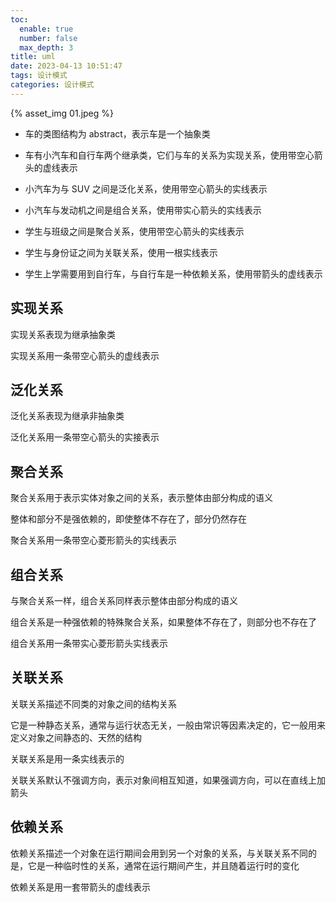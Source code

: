 ```yaml
---
toc:
  enable: true
  number: false
  max_depth: 3
title: uml
date: 2023-04-13 10:51:47
tags: 设计模式
categories: 设计模式
---
```


{% asset_img 01.jpeg %}

- 车的类图结构为 abstract，表示车是一个抽象类

- 车有小汽车和自行车两个继承类，它们与车的关系为实现关系，使用带空心箭头的虚线表示

- 小汽车为与 SUV 之间是泛化关系，使用带空心箭头的实线表示

- 小汽车与发动机之间是组合关系，使用带实心箭头的实线表示

- 学生与班级之间是聚合关系，使用带空心箭头的实线表示

- 学生与身份证之间为关联关系，使用一根实线表示

- 学生上学需要用到自行车，与自行车是一种依赖关系，使用带箭头的虚线表示

## 实现关系

实现关系表现为继承抽象类

实现关系用一条带空心箭头的虚线表示

## 泛化关系

泛化关系表现为继承非抽象类

泛化关系用一条带空心箭头的实接表示

## 聚合关系

聚合关系用于表示实体对象之间的关系，表示整体由部分构成的语义

整体和部分不是强依赖的，即使整体不存在了，部分仍然存在

聚合关系用一条带空心菱形箭头的实线表示

## 组合关系

与聚合关系一样，组合关系同样表示整体由部分构成的语义

组合关系是一种强依赖的特殊聚合关系，如果整体不存在了，则部分也不存在了

组合关系用一条带实心菱形箭头实线表示

## 关联关系

关联关系描述不同类的对象之间的结构关系

它是一种静态关系，通常与运行状态无关，一般由常识等因素决定的，它一般用来定义对象之间静态的、天然的结构

关联关系是用一条实线表示的

关联关系默认不强调方向，表示对象间相互知道，如果强调方向，可以在直线上加箭头

## 依赖关系

依赖关系描述一个对象在运行期间会用到另一个对象的关系，与关联关系不同的是，它是一种临时性的关系，通常在运行期间产生，并且随着运行时的变化

依赖关系是用一套带箭头的虚线表示